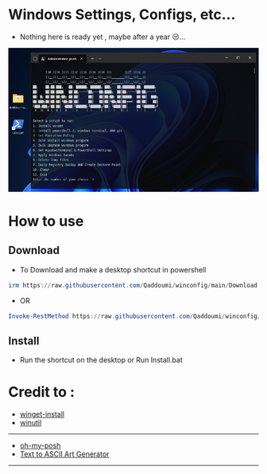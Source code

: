 # Windows Settings, Configs, etc...

- Nothing here is ready yet , maybe after a year 😒...

![screen-install](./Images/Screenshot%202024-08-07.png)


# How to use

## Download

- To Download and make a desktop shortcut in powershell

```powershell
irm https://raw.githubusercontent.com/Qaddoumi/winconfig/main/Download | iex
```

- OR

```powershell
Invoke-RestMethod https://raw.githubusercontent.com/Qaddoumi/winconfig/main/Download | Invoke-Expression
```

## Install
- Run the shortcut on the desktop or Run Install.bat

# Credit to :
- [winget-install](https://github.com/asheroto/winget-install)
- [winutil](https://github.com/ChrisTitusTech/winutil)
- --
- [oh-my-posh](https://github.com/JanDeDobbeleer/oh-my-posh)
- [Text to ASCII Art Generator](http://patorjk.com/software/taag/)
- --
